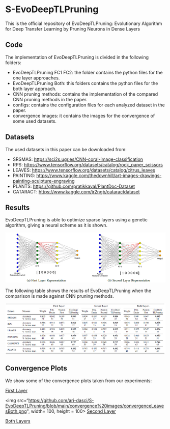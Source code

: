 # S-EvoDeepTLPruning

This is the official repository of EvoDeepTLPruning: Evolutionary Algorithm for Deep Transfer Learning by Pruning Neurons in Dense Layers

## Code

The implementation of EvoDeepTLPruning is divided in the following folders:

   * EvoDeepTLPruning FC1 FC2: the folder contains the python files for the one layer approaches.
   * EvoDeepTLPruning Both: this folders contains the python files for the both layer approach.
   * CNN pruning methods: contains the implementation of the compared CNN pruning methods in the paper.
   * configs: contains the configuration files for each analyzed dataset in the paper.
   * convergence images: it contains the images for the convergence of some used datasets.
  
## Datasets

The used datasets in this paper can be downloaded from:

  * SRSMAS: https://sci2s.ugr.es/CNN-coral-image-classification
  * RPS: https://www.tensorflow.org/datasets/catalog/rock_paper_scissors
  * LEAVES: https://www.tensorflow.org/datasets/catalog/citrus_leaves
  * PAINTING: https://www.kaggle.com/thedownhill/art-images-drawings-painting-sculpture-engraving
  * PLANTS: https://github.com/pratikkayal/PlantDoc-Dataset
  * CATARACT: https://www.kaggle.com/jr2ngb/cataractdataset

## Results

EvoDeepTLPruning is able to optimize sparse layers using a genetic algorithm, giving a neural scheme as it is shown.

![Image0](https://github.com/ari-dasci/S-EvoDeepTLPruning/blob/main/images/sparseRepresentation.png)

The following table shows the results of EvoDeepTLPruning when the comparison is made against CNN pruning methods.

![Image0](https://github.com/ari-dasci/S-EvoDeepTLPruning/blob/main/images/resultsEvoDeepTLPruningCNN.png)


## Convergence Plots

We show some of the convergence plots taken from our experiments:

<ins> First Layer </ins>

<img src=“https://github.com/ari-dasci/S-EvoDeepTLPruning/blob/main/convergence%20images/convergenceLeavesBoth.png", width= 100, height = 100>
<ins> Second Layer </ins>

<ins> Both Layers </ins>
